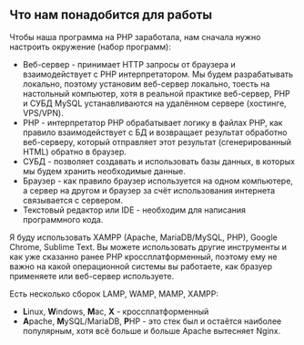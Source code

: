 ## Что нам понадобится для работы

Чтобы наша программа на PHP заработала, нам сначала нужно настроить окружение (набор программ):

* Веб-сервер - принимает HTTP запросы от браузера и взаимодействует с PHP интерпретатором. Мы будем разрабатывать локально, поэтому установим веб-сервер локально, тоесть на настольный компьютер, хотя в реальной практике веб-сервер, PHP и СУБД MySQL устанавливаются на удалённом сервере (хостинге, VPS/VPN).
* PHP - интерпретатор PHP обрабатывает логику в файлах PHP, как правило взаимодействует с БД и возвращает результат обработно веб-серверу, который отправляет этот результат (сгенерированный HTML) обратно в браузер.
* СУБД - позволяет создавать и использовать базы данных, в которых мы будем хранить необходимые данные.
* Браузер - как правило браузер используется на одном компьютере, а сервер на другом и браузер за счёт использования интернета связывается с сервером.
* Текстовый редактор или IDE - необходим для написания программного кода.

Я буду использовать XAMPP (Apache, MariaDB/MySQL, PHP), Google Chrome, Sublime Text. Вы можете использовать другие инструменты и как уже сказанно ранее PHP кроссплатформенный, поэтому ему не важно на какой операционной системы вы работаете, как бразуер применяете или веб-сервер используете.

Есть несколько сборок LAMP, WAMP, MAMP, XAMPP:

* **L**inux, **W**indows, **M**ac, **X** - кроссплатформенный
* **A**pache, **M**ySQL/MariaDB, **P**HP - это стек был и остаётся наиболее популярным, хотя всё больше и больше Apache вытесняет Nginx.